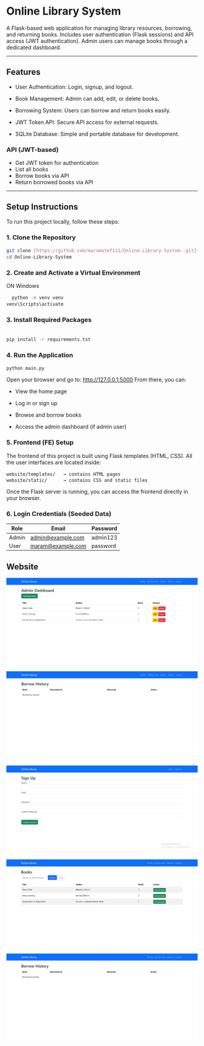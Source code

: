 # Online Library System

A Flask-based web application for managing library resources, borrowing, and returning books. Includes user authentication (Flask sessions) and API access (JWT authentication). Admin users can manage books through a dedicated dashboard.

---

## Features

- User Authentication: Login, signup, and logout.

- Book Management: Admin can add, edit, or delete books.

- Borrowing System: Users can borrow and return books easily.

- JWT Token API: Secure API access for external requests.

- SQLite Database: Simple and portable database for development.

### API (JWT-based)
- Get JWT token for authentication
- List all books
- Borrow books via API
- Return borrowed books via API

---

## Setup Instructions

To run this project locally, follow these steps:

### 1. Clone the Repository

```bash
git clone [https://github.com/maramatef111/Online-Library-System-.git](https://github.com/maramatef111/Online-Library-System-.git)
cd Online-Library-System
```

### 2. Create and Activate a Virtual Environment
   
  ON Windows

```bash
  python -m venv venv
venv\Scripts\activate
 ```

### 3. Install Required Packages

```bash

pip install -r requirements.txt
```


### 4. Run the Application

```
python main.py
```
Open your browser and go to:
 http://127.0.0.1:5000
 From there, you can:
 
 - View the home page

- Log in or sign up

- Browse and borrow books

- Access the admin dashboard (if admin user)

### 5. Frontend (FE) Setup 
The frontend of this project is built using Flask templates (HTML, CSS).
All the user interfaces are located inside:

```
website/templates/   → contains HTML pages  
website/static/      → contains CSS and static files
```
Once the Flask server is running, you can access the frontend directly in your browser.

### 6. Login Credentials (Seeded Data)

| Role  | Email                                         | Password |
| ----- | --------------------------------------------- | -------- |
| Admin | [admin@example.com](mailto:admin@example.com) | admin123 |
| User  | [maram@example.com](mailto:maram@example.com) | password |


## Website 

![image alt](https://github.com/maramatef111/Online-Library-System-/blob/0cbdca2dc6f8c54046c1a63d724ea48e9c0fd988/Admin%20Dashboard.png)

![image alt](https://github.com/maramatef111/Online-Library-System-/blob/7c509ead29e0e288d5a91045d7220028e96a5edc/My%20Borrows%20admin.png)

![image alt](https://github.com/maramatef111/Online-Library-System-/blob/7c509ead29e0e288d5a91045d7220028e96a5edc/signup.png)

![image alt](https://github.com/maramatef111/Online-Library-System-/blob/7c509ead29e0e288d5a91045d7220028e96a5edc/user_books.png)


![image alt](https://github.com/maramatef111/Online-Library-System-/blob/7c509ead29e0e288d5a91045d7220028e96a5edc/User%20borrows.png)
















